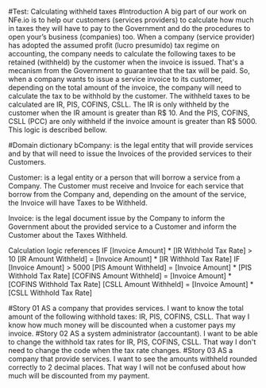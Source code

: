 #Test: Calculating withheld taxes
#Introduction 
	A big part of our work on NFe.io is to help our customers (services providers) to calculate how much in taxes they will have to pay to the Government and do the procedures to open your’s business (companies) too.
When a company (service provider) has adopted the assumed profit (lucro presumido) tax regime on accounting, the company needs to calculate the following taxes to be retained (withheld) by the customer when the invoice is issued. That's a mecanism from the Government to guarantee that the tax will be paid. 
	So, when a company wants to issue a service invoice to its customer, depending on the total amount of the invoice, the company will need to calculate the tax to be withhold by the customer. The withheld taxes to be calculated are IR, PIS, COFINS, CSLL. 
The IR is only withheld by the customer when the IR amount is greater than R$ 10. And the PIS, COFINS, CSLL (PCC) are only withheld if the invoice amount is greater than R$ 5000. This logic is described bellow. 

#Domain dictionary 
bCompany: is the legal entity that will provide services and by that will need to issue the Invoices of the provided services to their Customers. 

Customer: is a legal entity or a person that will borrow a service from a Company. The Customer must receive and Invoice for each service that borrow from the Company and, depending on the amount of the service, the Invoice will have Taxes to be Withheld. 

Invoice: is the legal document issue by the Company to inform the Government about the provided service to a Customer and inform the Customer about the Taxes Withheld. 


Calculation logic references 
		IF [Invoice Amount] * [IR Withhold Tax Rate] > 10 
		[IR Amount Withheld] = [Invoice Amount] * [IR Withhold Tax Rate] 
		IF [Invoice Amount] > 5000 
		[PIS Amount Withheld] = [Invoice Amount] * [PIS Withhold Tax Rate] 
		[COFINS Amount Withheld] = [Invoice Amount] * [COFINS Withhold Tax Rate] 
		[CSLL Amount Withheld] = [Invoice Amount] * [CSLL Withhold Tax Rate] 

#Story 01 
	AS a company that provides services. 
	I want to know the total amount of the following withhold taxes: IR, PIS, COFINS, CSLL. 
	That way I know how much money will be discounted when a customer pays my invoice. 
#Story 02 
	AS a system administrator (accountant). 
	I want to be able to change the withhold tax rates for IR, PIS, COFINS, CSLL. 
	That way I don't need to change the code when the tax rate changes. 
#Story 03 
	AS a company that provide services. 
	I want to see the amounts withheld rounded correctly to 2 decimal places. 
        That way I will not be confused about how much will be discounted from my payment. 


